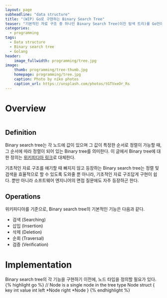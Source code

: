 ```yaml
---
layout: page
subheadline: "data structure"
title: "(WIP) Go로 구현하는 Binary Search Tree"
teaser: "기본적인 자료 구조 중 하나인 Binary Search Tree(이진 탐색 트리)를 Go언어를 이용해 구현해본다."
categories:
  - programming
tags:
  - Data structure
  - Binary search tree
  - Golang
header:
    image_fullwidth: programming/tree.jpg
image:
    thumb: programming/tree-thumb.jpg
    homepage: programming/tree.jpg
    caption: Photo by niko photos
    caption_url: https://unsplash.com/photos/tGTVxeOr_Rs
---
```

# Overview
<div class="small-6 small-centered columns t30">
<img src="{{ site.urlimg }}programming/bst.png" alt="">
</div>

## Definition
Binary search tree는 각 노드에 값이 있으며 그 값이 특정한 순서로 정렬이 가능할 때, 그 순서에 따라 정렬이 되어 있는 Binary tree를 의미한다. 이 글에서 Binary tree에 대한 정의는 [위키피디아 링크][1]로 대체한다.

기초적인 자료 구조를 얘기할 때 빠지지 않고 등장하는 Binary search tree는 정렬 및 검색을 효율적으로 할 수 있도록 도와줄 뿐 아니라, 기초적인 자료 구조답게 구현이 쉽다. 뿐만 아니라 소프트웨어 엔지니어의 면접 질문에도 자주 등장하곤 한다.

## Operations
위키피디아를 기준으로, Binary search tree의 기본적인 기능은 다음과 같다.
- 검색 (Searching)
- 삽입 (Insertion)
- 삭제 (Deletion)
- 순회 (Traversal)
- 검증 (Verification)

# Implementation
Binary search tree의 각 기능을 구현하기 이전에, 노드 타입을 정의할 필요가 있다.
{% highlight go %}
// Node is a single node in the tree
type Node struct {
	key   int
	value int
	left  *Node
	right *Node
}
{% endhighlight %}


[1]: https://en.wikipedia.org/wiki/Binary_tree
